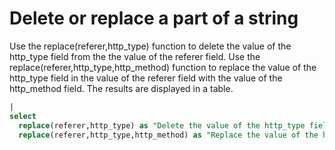 # Delete or replace a part of a string

Use the replace(referer,http_type) function to delete the value of the http_type field from the the value of the referer field.
Use the replace(referer,http_type,http_method) function to replace the value of the http_type field in the value of the referer field with the value of the http_method field.
The results are displayed in a table.

```SQL
|
select
  replace(referer,http_type) as "Delete the value of the http_type field from the value of the referer field",
  replace(referer,http_type,http_method) as "Replace the value of the http_type field in the value of the referer field with the value of the http_method field"
```
